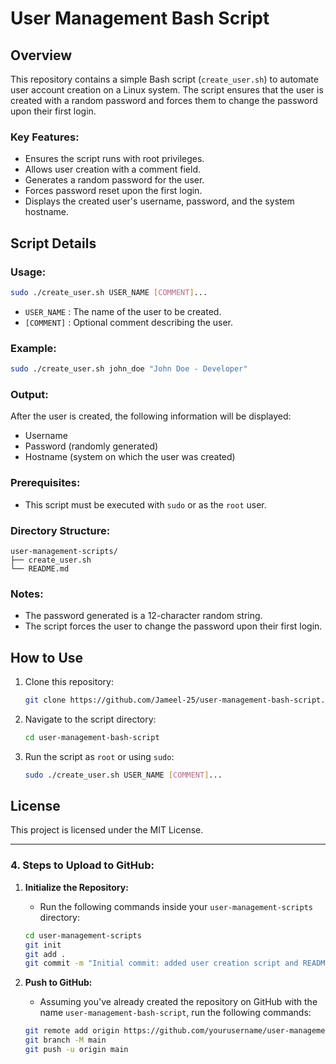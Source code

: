 # User Management Bash Script

## Overview

This repository contains a simple Bash script (`create_user.sh`) to automate user account creation on a Linux system. The script ensures that the user is created with a random password and forces them to change the password upon their first login.

### Key Features:

- Ensures the script runs with root privileges.
- Allows user creation with a comment field.
- Generates a random password for the user.
- Forces password reset upon the first login.
- Displays the created user's username, password, and the system hostname.

## Script Details

### Usage:

```bash
sudo ./create_user.sh USER_NAME [COMMENT]...
```

- `USER_NAME` : The name of the user to be created.
- `[COMMENT]` : Optional comment describing the user.

### Example:

```bash
sudo ./create_user.sh john_doe "John Doe - Developer"
```

### Output:

After the user is created, the following information will be displayed:

- Username
- Password (randomly generated)
- Hostname (system on which the user was created)

### Prerequisites:

- This script must be executed with `sudo` or as the `root` user.

### Directory Structure:

```
user-management-scripts/
├── create_user.sh
└── README.md
```

### Notes:

- The password generated is a 12-character random string.
- The script forces the user to change the password upon their first login.

## How to Use

1. Clone this repository:
    ```bash
    git clone https://github.com/Jameel-25/user-management-bash-script.git
    ```

2. Navigate to the script directory:
    ```bash
    cd user-management-bash-script
    ```

3. Run the script as `root` or using `sudo`:
    ```bash
    sudo ./create_user.sh USER_NAME [COMMENT]...
    ```

## License

This project is licensed under the MIT License.

---

### 4. **Steps to Upload to GitHub:**

1. **Initialize the Repository:**
   - Run the following commands inside your `user-management-scripts` directory:

   ```bash
   cd user-management-scripts
   git init
   git add .
   git commit -m "Initial commit: added user creation script and README"
   ```

2. **Push to GitHub:**
   - Assuming you've already created the repository on GitHub with the name `user-management-bash-script`, run the following commands:

   ```bash
   git remote add origin https://github.com/yourusername/user-management-bash-script.git
   git branch -M main
   git push -u origin main
   ```

